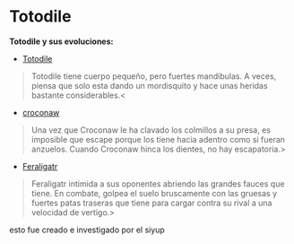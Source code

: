 # Totodile
**Totodile y sus evoluciones:** 
- [Totodile](https://www.pokemon.com/el/pokedex/totodile#:~:text=Totodile%20tiene%20cuerpo%20peque%C3%B1o%2C%20pero,hace%20unas%20heridas%20bastante%20considerables. "Totodile")
>Totodile tiene cuerpo pequeño, pero fuertes mandibulas. A veces, piensa que solo esta dando un mordisquito y hace unas heridas bastante considerables.<

- [croconaw](https://www.pokemon.com/el/pokedex/croconaw "croconaw")

>Una vez que Croconaw le ha clavado los colmillos a su presa, es imposible que escape porque los tiene hacia adentro como si fueran anzuelos. Cuando Croconaw hinca los dientes, no hay escapatoria.>

- [Feraligatr](https://www.pokemon.com/el/pokedex/feraligatr "Feraligatr")

>Feraligatr intimida a sus oponentes abriendo las grandes fauces que tiene. En combate, golpea el suelo bruscamente con las gruesas y fuertes patas traseras que tiene para cargar contra su rival a una velocidad de vertigo.>


esto fue creado e investigado por el siyup

